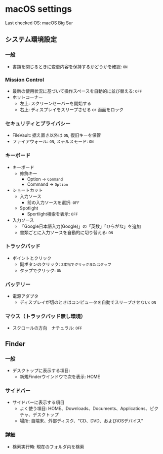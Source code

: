 macOS settings
==============

Last checked OS: macOS Big Sur


システム環境設定
----------------

### 一般

* 書類を閉じるときに変更内容を保持するかどうかを確認: `ON`

### Mission Control

* 最新の使用状況に基づいて操作スペースを自動的に並び替える: `OFF`
* ホットコーナー
  * 左上: スクリーンセーバーを開始する
  * 右上: ディスプレイをスリープさせる or 画面をロック

### セキュリティとプライバシー

* FileVault: 据え置き以外は `ON`, 復旧キーを保管
* ファイアウォール: `ON`, ステルスモード: `ON`

### キーボード

* キーボード
    * 修飾キー
        * Option -> `Command`
	    * Command -> `Option`
* ショートカット
    * 入力ソース
        * 前の入力ソースを選択: `OFF`
    * Spotlight
        * Sportlight検索を表示: `OFF`
* 入力ソース
	* 「Google日本語入力(Google)」の「英数」「ひらがな」を追加
    * 書類ごとに入力ソースを自動的に切り替える: `ON`

### トラックパッド

* ポイントとクリック
	* 副ボタンのクリック: `2本指でクリックまたはタップ`
    * タップでクリック: `ON`

### バッテリー

* 電源アダプタ
    * ディスプレイが切のときはコンピュータを自動でスリープさせない: `ON`

### マウス（トラックパッド無し環境）

* スクロールの方向　ナチュラル: `OFF`


Finder
------

### 一般

* デスクトップに表示する項目: 
  * 新規Finderウインドウで次を表示: HOME

### サイドバー

* サイドバーに表示する項目
  * よく使う項目: HOME、Downloads、Documents、Applications、ピクチャ、デスクトップ
  * 場所: 自端末、外部ディスク、"CD、DVD、およびiOSデバイス"

### 詳細

* 検索実行時: 現在のフォルダ内を検索
